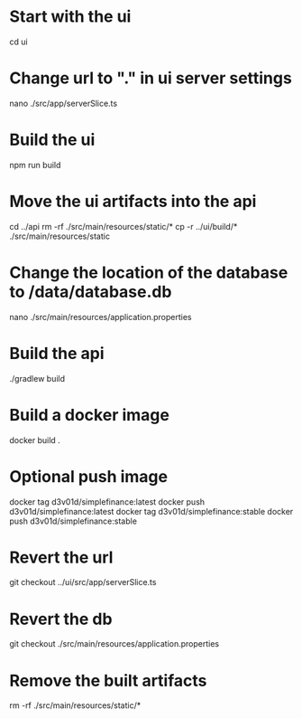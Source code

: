 # Start with the ui
cd ui

# Change url to "." in ui server settings
nano ./src/app/serverSlice.ts

# Build the ui
npm run build

# Move the ui artifacts into the api
cd ../api
rm -rf ./src/main/resources/static/*
cp -r ../ui/build/* ./src/main/resources/static

# Change the location of the database to /data/database.db
nano ./src/main/resources/application.properties

# Build the api
./gradlew build

# Build a docker image
docker build .

# Optional push image
docker tag <id> d3v01d/simplefinance:latest
docker push d3v01d/simplefinance:latest
docker tag <id> d3v01d/simplefinance:stable
docker push d3v01d/simplefinance:stable


# Revert the url
git checkout ../ui/src/app/serverSlice.ts

# Revert the db
git checkout ./src/main/resources/application.properties

# Remove the built artifacts
rm -rf ./src/main/resources/static/*
